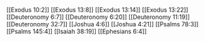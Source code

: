 [[Exodus 10:2]]
[[Exodus 13:8]]
[[Exodus 13:14]]
[[Exodus 13:22]]
[[Deuteronomy 6:7]]
[[Deuteronomy 6:20]]
[[Deuteronomy 11:19]]
[[Deuteronomy 32:7]]
[[Joshua 4:6]]
[[Joshua 4:21]]
[[Psalms 78:3]]
[[Psalms 145:4]]
[[Isaiah 38:19]]
[[Ephesians 6:4]]
